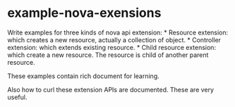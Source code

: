example-nova-exensions
====

Write examples for three kinds of nova api extension:
    * Resource extension: which creates a new resource, actually a collection of object.
    * Controller extension: which extends existing resource.
    * Child resource extension: which create a new resource. The resource is child of another parent resource.

These examples contain rich document for learning.

Also how to curl these extension APIs are documented. These are very useful.

